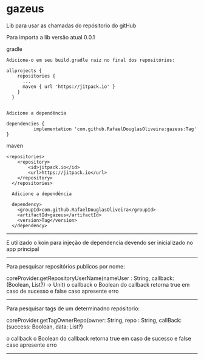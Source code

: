 # gazeus
Lib para usar as chamadas do repósitorio do gitHub


Para importa a lib versão atual 0.0.1

gradle 

    Adicione-o em seu build.gradle raiz no final dos repositórios:

    allprojects {
        repositories {
          ...
          maven { url 'https://jitpack.io' }
        }
      }


    Adicione a dependência

    dependencies {
              implementation 'com.github.RafaelDouglasOliveira:gazeus:Tag'
    }
maven

    <repositories>
        <repository>
            <id>jitpack.io</id>
            <url>https://jitpack.io</url>
        </repository>
      </repositories>
      
      Adicione a dependência
      
      dependency>
        <groupId>com.github.RafaelDouglasOliveira</groupId>
        <artifactId>gazeus</artifactId>
        <version>Tag</version>
      </dependency>

      
_____________________________________________________________________________________________________________

E utilizado o koin para injeção de dependencia devendo ser inicializado no app principal

_____________________________________________________________________________________________________________

Para pesquisar repositórios publicos por nome: 

coreProvider.getRepositoryUserName(nameUser : String, callback: (Boolean, List<Repos>?) -> Unit)
o callback o Boolean do callback retorna true em caso de sucesso e false caso apresente erro

_____________________________________________________________________________________________________________

Para pesquisar tags de um determinadno repósitorio:

coreProvider.getTagOwnerRepo(owner: String,
                        repo : String,
                        callBack: (success: Boolean, data: List<TagRepo>?)

o callback o Boolean do callback retorna true em caso de sucesso e false caso apresente erro

_____________________________________________________________________________________________________________

                        
                        



